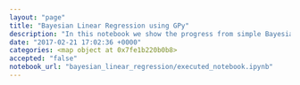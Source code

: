 ```yaml
---
layout: "page"
title: "Bayesian Linear Regression using GPy"
description: "In this notebook we show the progress from simple Bayesian linear regression to Gaussian processes. We show the weight space and function space of GPs using GPy. We focus on using custom base functions to create kernels and do Bayesian estimates of kernel parameters on the base functions."
date: "2017-02-21 17:02:36 +0000"
categories: <map object at 0x7fe1b220b0b8>
accepted: "false"
notebook_url: "bayesian_linear_regression/executed_notebook.ipynb"
---
```

